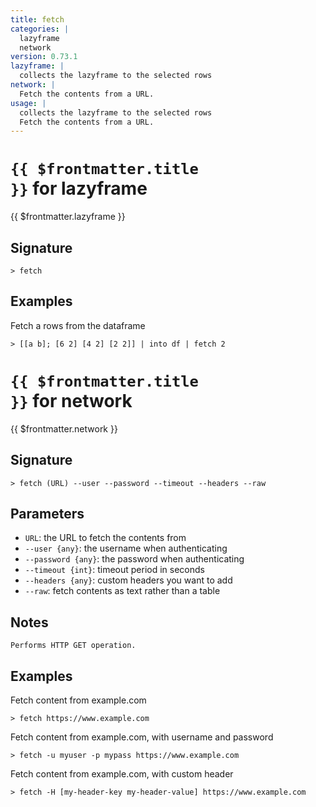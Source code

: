 ```yaml
---
title: fetch
categories: |
  lazyframe
  network
version: 0.73.1
lazyframe: |
  collects the lazyframe to the selected rows
network: |
  Fetch the contents from a URL.
usage: |
  collects the lazyframe to the selected rows
  Fetch the contents from a URL.
---
```


# <code>{{ $frontmatter.title }}</code> for lazyframe

<div class='command-title'>{{ $frontmatter.lazyframe }}</div>

## Signature

```> fetch ```

## Examples

Fetch a rows from the dataframe
```shell
> [[a b]; [6 2] [4 2] [2 2]] | into df | fetch 2
```

# <code>{{ $frontmatter.title }}</code> for network

<div class='command-title'>{{ $frontmatter.network }}</div>

## Signature

```> fetch (URL) --user --password --timeout --headers --raw```

## Parameters

 -  `URL`: the URL to fetch the contents from
 -  `--user {any}`: the username when authenticating
 -  `--password {any}`: the password when authenticating
 -  `--timeout {int}`: timeout period in seconds
 -  `--headers {any}`: custom headers you want to add
 -  `--raw`: fetch contents as text rather than a table

## Notes
```text
Performs HTTP GET operation.
```
## Examples

Fetch content from example.com
```shell
> fetch https://www.example.com
```

Fetch content from example.com, with username and password
```shell
> fetch -u myuser -p mypass https://www.example.com
```

Fetch content from example.com, with custom header
```shell
> fetch -H [my-header-key my-header-value] https://www.example.com
```
